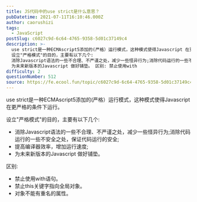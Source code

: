 ```yaml
---
title: JS代码中的use strict是什么意思？
pubDatetime: 2021-07-11T16:10:46.000Z
author: caorushizi
tags:
  - JavaScript
postSlug: c6027c9d-6c64-4765-9358-5d01c37149c4
description: >-
  use strict是一种ECMAscript5添加的(严格）运行模式，这种模式使得Javascript 在更严格的条件下运行。
  设立"严格模式"的目的，主要有以下几个:
  消除Javascript语法的一些不合理、不严谨之处，减少一些怪异行为;消除代码运行的一些不安全之处，保证代码运行的安全; 提高编译器效率，增加运行速度;
  为未来新版本的Javascript 做好铺垫。 区别: 禁止使用with
difficulty: 2
questionNumber: 512
source: https://fe.ecool.fun/topic/c6027c9d-6c64-4765-9358-5d01c37149c4
---
```


use strict是一种ECMAscript5添加的(严格）运行模式，这种模式使得Javascript 在更严格的条件下运行。

设立"严格模式"的目的，主要有以下几个:

- 消除Javascript语法的一些不合理、不严谨之处，减少一些怪异行为;消除代码运行的一些不安全之处，保证代码运行的安全;
- 提高编译器效率，增加运行速度;
- 为未来新版本的Javascript 做好铺垫。

区别:

- 禁止使用with语句。
- 禁止this关键字指向全局对象。
- 对象不能有重名的属性。
